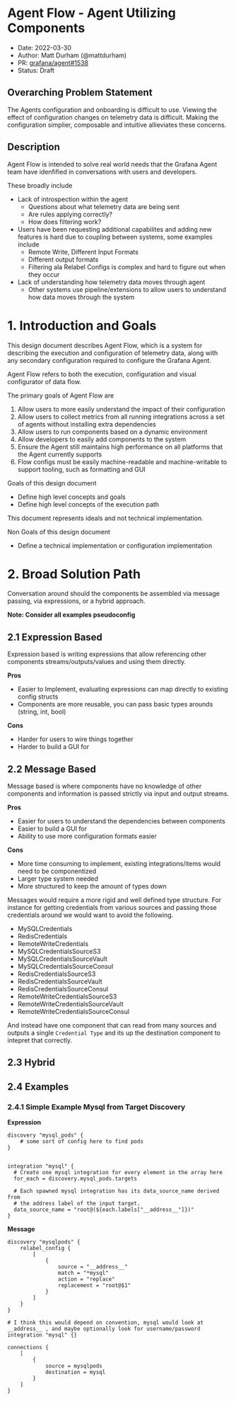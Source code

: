 # Agent Flow - Agent Utilizing Components 

* Date: 2022-03-30
* Author: Matt Durham (@mattdurham)
* PR: [grafana/agent#1538](https://github.com/grafana/agent/pull/1538)
* Status: Draft

## Overarching Problem Statement

The Agents configuration and onboarding is difficult to use. Viewing the effect of configuration changes on telemetry data is difficult. Making the configuration simplier, composable and intuitive allieviates these concerns.


## Description

Agent Flow is intended to solve real world needs that the Grafana Agent team have idenfified in conversations with users and developers. 

These broadly include 

- Lack of introspection within the agent
    - Questions about what telemetry data are being sent
    - Are rules applying correctly?
    - How does filtering work?
- Users have been requesting additional capabilites and adding new features is hard due to coupling between systems, some examples include
    - Remote Write, Different Input Formats
    - Different output formats
    - Filtering ala Relabel Configs is complex and hard to figure out when they occur
- Lack of understanding how telemetry data moves through agent
    - Other systems use pipeline/extensions to allow users to understand how data moves through the system

# 1. Introduction and Goals 

This design document describes Agent Flow, which is a system for describing the execution and configuration of telemetry data, along with any secondary configuration required to configure the Grafana Agent. 

Agent Flow refers to both the execution, configuration and visual configurator of data flow.

The primary goals of Agent Flow are

1. Allow users to more easily understand the impact of their configuration
2. Allow users to collect metrics from all running integrations across a  set of agents without installing extra dependencies
3. Allow users to run components based on a dynamic environment
4. Allow developers to easily add components to the system
5. Ensure the Agent still maintains high performance on all platforms that the Agent currently supports
6. Flow configs must be easily machine-readable and machine-writable to support tooling, such as formatting and GUI

Goals of this design document

* Define high level concepts and goals
* Define high level concepts of the execution path

This document represents ideals and not technical implementation. 

Non Goals of this design document

* Define a technical implementation or configuration implementation

# 2. Broad Solution Path

Conversation around should the components be assembled via message passing, via expressions, or a hybrid approach.

**Note: Consider all examples pseudoconfig**

## 2.1 Expression Based

Expression based is writing expressions that allow referencing other components streams/outputs/values and using them directly. 

**Pros**

* Easier to Implement, evaluating expressions can map directly to existing config structs
* Components are more reusable, you can pass basic types arounds (string, int, bool)

**Cons**
* Harder for users to wire things together
* Harder to build a GUI for


## 2.2 Message Based

Message based is where components have no knowledge of other components and information is passed strictly via input and output streams. 

**Pros**

* Easier for users to understand the dependencies between components
* Easier to build a GUI for
* Ability to use more configuration formats easier

**Cons**

* More time consuming to implement, existing integrations/items would need to be componentized
* Larger type system needed
* More structured to keep the amount of types down

Messages would require a more rigid and well defined type structure. For instance for getting credentials from various sources and passing those credentials around we would want to avoid the following.

* MySQLCredentials
* RedisCredentials
* RemoteWriteCredentials
* MySQLCredentialsSourceS3
* MySQLCredentialsSourceVault
* MySQLCredentialsSourceConsul
* RedisCredentialsSourceS3
* RedisCredentialsSourceVault
* RedisCredentialsSourceConsul
* RemoteWriteCredentialsSourceS3
* RemoteWriteCredentialsSourceVault
* RemoteWriteCredentialsSourceConsul

And instead have one component that can read from many sources and outputs a single `Credential Type` and its up the destination component to intepret that correctly. 

## 2.3 Hybrid

## 2.4 Examples

### 2.4.1 Simple Example Mysql from Target Discovery

**Expression**

```
discovery "mysql_pods" {
    # some sort of config here to find pods
}


integration "mysql" {
  # Create one mysql integration for every element in the array here 
  for_each = discovery.mysql_pods.targets

  # Each spawned mysql integration has its data_source_name derived from 
  # the address label of the input target.
  data_source_name = "root@(${each.labels["__address__"]})"
}
```

**Message**

```
discovery "mysqlpods" {
    relabel_config {
        [
            {
                source = "__address__"
                match = "*mysql"
                action = "replace"
                replacement = "root@$1"
            }
        ]
    }
}

# I think this would depend on convention, mysql would look at __address__ , and maybe optionally look for username/password
integration "mysql" {}

connections {
    [
        {
            source = mysqlpods
            destination = mysql
        }
    ]
}
```